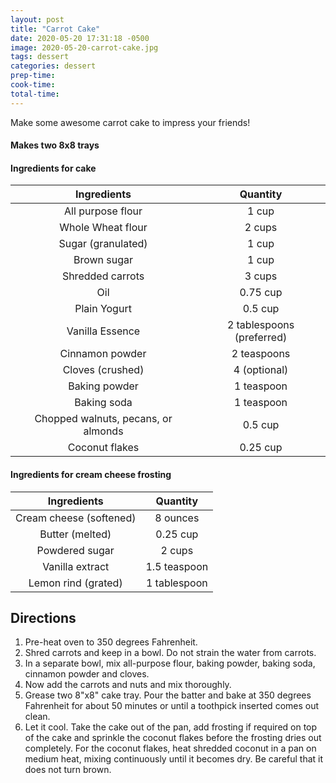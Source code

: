 ```yaml
---
layout: post
title: "Carrot Cake"
date: 2020-05-20 17:31:18 -0500
image: 2020-05-20-carrot-cake.jpg
tags: dessert
categories: dessert
prep-time:
cook-time:
total-time:
---
```


Make some awesome carrot cake to impress your friends!

#### Makes two 8x8 trays

#### Ingredients for cake

|             Ingredients             |          Quantity         |
|:-----------------------------------:|:-------------------------:|
|          All purpose flour          |           1 cup           |
|          Whole Wheat flour          |           2 cups          |
|          Sugar (granulated)         |           1 cup           |
|             Brown sugar             |           1 cup           |
|           Shredded carrots          |           3 cups          |
|                 Oil                 |          0.75 cup         |
|             Plain Yogurt            |          0.5 cup          |
|           Vanilla Essence           | 2 tablespoons (preferred) |
|           Cinnamon powder           |        2 teaspoons        |
|           Cloves (crushed)          |        4 (optional)       |
|            Baking powder            |         1 teaspoon        |
|             Baking soda             |         1 teaspoon        |
| Chopped walnuts, pecans, or almonds |          0.5 cup          |
|            Coconut flakes           |          0.25 cup         |

#### Ingredients for cream cheese frosting

|       Ingredients       |   Quantity   |
|:-----------------------:|:------------:|
| Cream cheese (softened) |   8 ounces   |
|     Butter (melted)     |   0.25 cup   |
|      Powdered sugar     |    2 cups    |
|     Vanilla extract     | 1.5 teaspoon |
|   Lemon rind (grated)   | 1 tablespoon |

## Directions

1. Pre-heat oven to 350 degrees Fahrenheit.
2. Shred carrots and keep in a bowl. Do not strain the water from carrots.
3. In a separate bowl, mix all-purpose flour, baking powder, baking soda, cinnamon powder and cloves.
4. Now add the carrots and nuts and mix thoroughly.
5. Grease two 8"x8" cake tray. Pour the batter and bake at 350 degrees Fahrenheit for about 50 minutes or until a toothpick inserted comes out clean.
6. Let it cool. Take the cake out of the pan, add frosting if required on top of the cake and sprinkle the coconut flakes before the frosting dries out completely. For the coconut flakes, heat shredded coconut in a pan on medium heat, mixing continuously until it becomes dry. Be careful that it does not turn brown.
